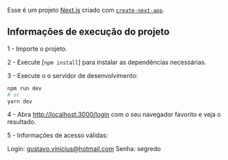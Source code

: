 Esse é um projeto [Next.js](https://nextjs.org/) criado com [`create-next-app`](https://github.com/vercel/next.js/tree/canary/packages/create-next-app).

## Informações de execução do projeto

1 - Importe o projeto.

2 - Execute [`npm install`] para instalar as dependências necessárias.

3 - Execute o o servidor de desenvolvimento:

```bash
npm run dev
# or
yarn dev
```

4 - Abra [http://localhost:3000/login](http://localhost:3000/login) com o seu navegador favorito e veja o resultado.

5 - Informações de acesso válidas:

Login: gustavo.vinicius@hotmail.com
Senha: segredo


